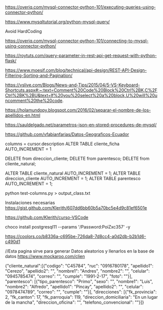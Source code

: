 https://overiq.com/mysql-connector-python-101/executing-queries-using-connector-python/

https://www.mysqltutorial.org/python-mysql-query/

Avoid HardCoding

https://overiq.com/mysql-connector-python-101/connecting-to-mysql-using-connector-python/

https://roytuts.com/query-parameter-in-rest-api-get-request-with-python-flask/


https://www.moesif.com/blog/technical/api-design/REST-API-Design-Filtering-Sorting-and-Pagination/

https://vslive.com/Blogs/News-and-Tips/2015/04/5-VS-Keyboard-Shortcuts.aspx#:~:text=Comment%20Code%20Block%20Ctrl%2BK,C%2FCtrl%2BK%2BU&text=If%20you%20select%20a%20block,U%20will%20uncomment%20the%20code.


https://holamundopy.blogspot.com/2016/02/separar-el-nombre-de-los-apellidos-en.html

https://sauldelgado.net/parametros-json-en-stored-procedures-de-mysql/


https://github.com/vfabianfarias/Datos-Geograficos-Ecuador


columns = cursor.description
ALTER TABLE cliente_ficha AUTO_INCREMENT = 1


DELETE from direccion_cliente;
DELETE from parentesco;
DELETE from cliente_natural;


ALTER TABLE cliente_natural AUTO_INCREMENT = 1;
ALTER TABLE direccion_cliente AUTO_INCREMENT = 1;
ALTER TABLE parentesco AUTO_INCREMENT = 1;




python test-columns.py > output_class.txt


Instalaciones necesarias
https://gist.github.com/Klerith/607dd6bb60b5a70bc5e4d9c81ef6501e

https://github.com/Klerith/curso-VSCode

choco install postgresql11 --params '/Password:PoiZxc357' -y


https://coolors.co/b8336a-c695be-726da8-7d8cc4-a0d2db-b2b1d6-c490d1

//Esta pagina sirve para generar Datos aleatorios y llenarlos en la base de datos
https://www.mockaroo.com/clien




{"cliente_natural":[{"codigo": "C45784", "ruc": "0916780178", "apellido1": "Cerezo", "apellido2": "", "nombre1": "Andres", "nombre2": "", "celular": "0945785474", "correo": "", "cumple": "1991-2-17", "foto": ""}],
"parentesco": [{"tipo_parentesco": "Primo", "sexo": "", "nombre1": "Luis", "nombre2": "Alfredo", "apellido1": "Pincay", "apellido2": "", "celular": "0978474789", "correo": "", "cumple": ""}],
"direcciones": [{"fk_provincia": 2, "fk_canton": 17, "fk_parroquia": 119, "direccion_domiciliaria": "En un lugar de la mancha", "direccion_oficina": "", "telefono_convencional": ""}]}